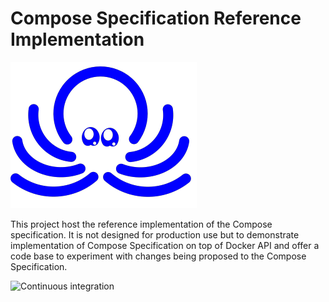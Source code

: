 # Compose Specification Reference Implementation

![logo](logo.png)

This project host the reference implementation of the Compose specification. It is not designed for production use
but to demonstrate implementation of Compose Specification on top of Docker API and offer a code base to experiment
with changes being proposed to the Compose Specification.

![Continuous integration](https://github.com/compose-spec/compose-ref/workflows/Continuous%20integration/badge.svg)